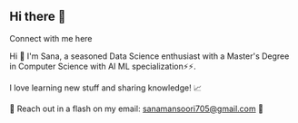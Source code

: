 ## Hi there 👋
Connect with me here 

Hi 👋 I'm Sana, a seasoned Data Science enthusiast with a Master's Degree in Computer Science with AI ML specialization⚡⚡.

I love learning new stuff and sharing knowledge! 📈

📧 Reach out in a flash on my email: sanamansoori705@gmail.com 🚀







<!--
**sanaa-04/sanaa-04** is a ✨ _special_ ✨ repository because its `README.md` (this file) appears on your GitHub profile.

Here are some ideas to get you started:

- 🔭 I’m currently working on ...
- 🌱 I’m currently learning ...
- 👯 I’m looking to collaborate on ...
- 🤔 I’m looking for help with ...
- 💬 Ask me about ...
- 📫 How to reach me: ...
- 😄 Pronouns: ...
- ⚡ Fun fact: ...
-->
